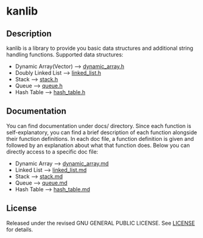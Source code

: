 # kanlib


## Description

kanlib is a library to provide you basic data structures and additional string handling functions. Supported data structures:

* Dynamic Array(Vector) --> [dynamic_array.h](include/dynamic_array.h)
* Doubly Linked List    --> [linked_list.h](include/linked_list.h)
* Stack                 --> [stack.h](include/stack.h)
* Queue                 --> [queue.h](include/queue.h)
* Hash Table            --> [hash_table.h](include/hash_table.h)

## Documentation

You can find documentation under docs/ directory. Since each function is self-explanatory, you can find a brief description of each function alongside their function definitions. In each doc file, a function definition is given and followed by an explanation about what that function does. Below you can directly access to a specific doc file:

* Dynamic Array --> [dynamic_array.md](docs/dynamic_array.md)
* Linked List --> [linked_list.md](docs/linked_list.md)
* Stack --> [stack.md](docs/stack.md)
* Queue --> [queue.md](docs/queue.md)
* Hash Table --> [hash_table.md](docs/hash_table.md)

## License

Released under the revised  GNU GENERAL PUBLIC LICENSE. See [LICENSE](LICENSE) for details.
